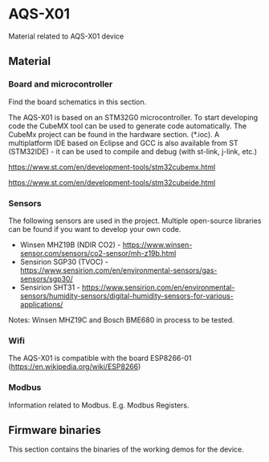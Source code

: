 # AQS-X01
Material related to AQS-X01 device

## Material

### Board and microcontroller

Find the board schematics in this section.

The AQS-X01 is based on an STM32G0 microcontroller. To start developing code the CubeMX tool can be used to generate code automatically. The CubeMx project can be found in the hardware section. (*.ioc). A multiplatform IDE based on Eclipse and GCC is also available  from ST (STM32IDE) - it can be used to compile and debug (with st-link, j-link, etc.) 

https://www.st.com/en/development-tools/stm32cubemx.html

https://www.st.com/en/development-tools/stm32cubeide.html

### Sensors

The following sensors are used in the project. Multiple open-source libraries can be found if you want to develop your own code.

- Winsen MHZ19B (NDIR CO2) - https://www.winsen-sensor.com/sensors/co2-sensor/mh-z19b.html
- Sensirion SGP30 (TVOC) - https://www.sensirion.com/en/environmental-sensors/gas-sensors/sgp30/
- Sensirion SHT31 - https://www.sensirion.com/en/environmental-sensors/humidity-sensors/digital-humidity-sensors-for-various-applications/

Notes:  Winsen MHZ19C and Bosch BME680 in process to be tested.

### Wifi

The AQS-X01 is compatible with the board ESP8266-01 (https://en.wikipedia.org/wiki/ESP8266)

### Modbus

Information related to Modbus. E.g. Modbus Registers.



## Firmware binaries

This section contains the binaries of the working demos for the device.

